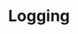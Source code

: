 ---
id: logging
url: viewer/net/logging
title: Logging
weight: 6
description: "Logging when rendering documents with GroupDocs.Viewer for .NET"
productName: GroupDocs.Viewer for .NET
hideChildren: False
---